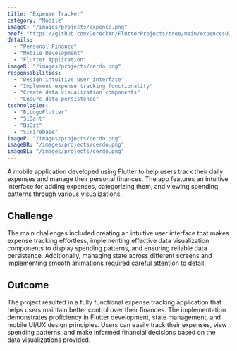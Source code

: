 ```yaml
---
title: "Expense Tracker"
category: "Mobile"
imageC: "/images/projects/expence.png"
href: "https://github.com/DereckAn/FlutterProjects/tree/main/expences020"
details:
  - "Personal Finance"
  - "Mobile Development"
  - "Flutter Application"
imageR: "/images/projects/cerdo.png"
responsabilities:
  - "Design intuitive user interface"
  - "Implement expense tracking functionality"
  - "Create data visualization components"
  - "Ensure data persistence"
technologies:
  - "BiLogoFlutter"
  - "SiDart"
  - "BsGit"
  - "SiFirebase"
imageP: "/images/projects/cerdo.png"
imageBR: "/images/projects/cerdo.png"
imageBL: "/images/projects/cerdo.png"
---
```


A mobile application developed using Flutter to help users track their daily expenses and manage their personal finances. The app features an intuitive interface for adding expenses, categorizing them, and viewing spending patterns through various visualizations.

## Challenge

The main challenges included creating an intuitive user interface that makes expense tracking effortless, implementing effective data visualization components to display spending patterns, and ensuring reliable data persistence. Additionally, managing state across different screens and implementing smooth animations required careful attention to detail.

## Outcome

The project resulted in a fully functional expense tracking application that helps users maintain better control over their finances. The implementation demonstrates proficiency in Flutter development, state management, and mobile UI/UX design principles. Users can easily track their expenses, view spending patterns, and make informed financial decisions based on the data visualizations provided.